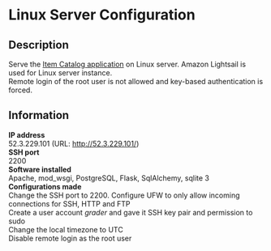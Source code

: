 Linux Server Configuration
===

## Description
Serve the [Item Catalog application](https://github.com/keihayashi/full_stack_webeng/tree/master/item_catalog) on Linux server. Amazon Lightsail is used for Linux server instance.  
Remote login of the root user is not allowed and key-based authentication is forced.

## Information
**IP address**  
52.3.229.101 (URL: http://52.3.229.101/)  
**SSH port**   
2200  
**Software installed**  
Apache, mod_wsgi, PostgreSQL, Flask, SqlAlchemy, sqlite 3  
**Configurations made**   
Change the SSH port to 2200. Configure UFW to only allow incoming connections for SSH, HTTP and FTP  
Create a user account *grader* and gave it SSH key pair and permission to sudo  
Change the local timezone to UTC  
Disable remote login as the root user
